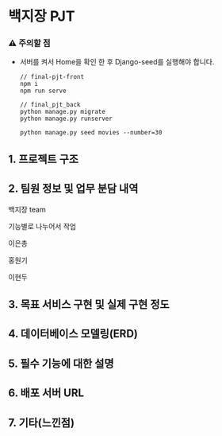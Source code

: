 # 백지장 PJT

### ⚠ 주의할 점

- 서버를 켜서 Home을 확인 한 후 Django-seed를 실행해야 합니다.

  ```
  // final-pjt-front
  npm i
  npm run serve

  // final_pjt_back
  python manage.py migrate
  python manage.py runserver

  python manage.py seed movies --number=30
  ```




## 1. 프로젝트 구조




## 2. 팀원 정보 및 업무 분담 내역

백지장 team

기능별로 나누어서 작업





이은총

홍원기

이현두





## 3. 목표 서비스 구현 및 실제 구현 정도





## 4. 데이터베이스 모델링(ERD)





## 5. 필수 기능에 대한 설명





## 6. 배포 서버 URL





## 7. 기타(느낀점)



  ```

  ```